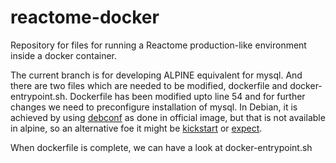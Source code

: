 # reactome-docker
Repository for files for running a Reactome production-like environment inside a docker container.

The current branch is for developing ALPINE equivalent for mysql. And there are two files which are needed to be modified, dockerfile and docker-entrypoint.sh. Dockerfile has been modified upto  line 54 and for further changes we need to preconfigure installation of mysql. In Debian, it is achieved by using [debconf](https://serversforhackers.com/video/installing-mysql-with-debconf) as done in official image, but that is not available in alpine, so an alternative foe it might be [kickstart](https://access.redhat.com/documentation/en-US/Red_Hat_Enterprise_Linux/7/html/Installation_Guide/sect-kickstart-howto.html) or [expect](https://gist.github.com/Mins/4602864).

When dockerfile is complete, we can have a look at docker-entrypoint.sh